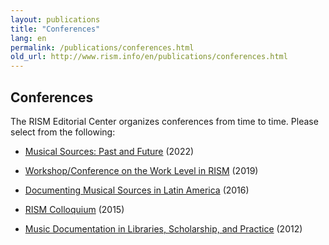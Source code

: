 ```yaml
---
layout: publications
title: "Conferences"
lang: en
permalink: /publications/conferences.html
old_url: http://www.rism.info/en/publications/conferences.html
---
```


## Conferences

The RISM Editorial Center organizes conferences from time to time. Please select from the following:

* [Musical Sources: Past and Future](/publications/conferences/musical-sources-past-future-2022.html) (2022)  

* [Workshop/Conference on the Work Level in RISM](/publications/conferences/work-level-2019.html) (2019)

* [Documenting Musical Sources in Latin America](/publications/conferences/latin-america-conference-2016.html) (2016)

* [RISM Colloquium](/publications/conferences/colloquium-2015.html) (2015)

* [Music Documentation in Libraries, Scholarship, and Practice](/publications/conferences/conference-2012.html) (2012)
